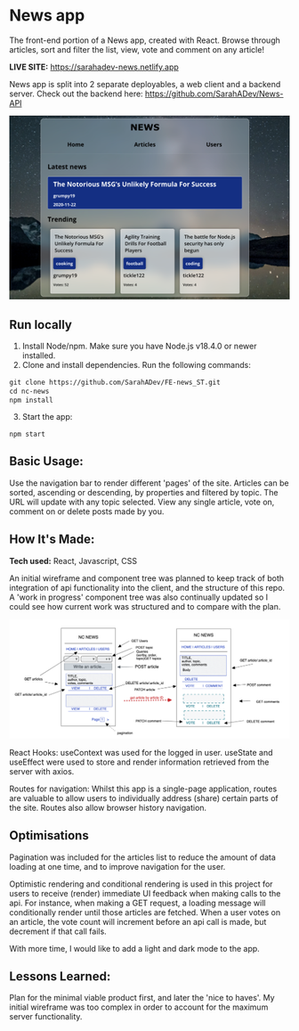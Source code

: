 # News app
The front-end portion of a News app, created with React. 
Browse through articles, sort and filter the list, view, vote and comment on any article!

**LIVE SITE:** https://sarahadev-news.netlify.app

News app is split into 2 separate deployables, a web client and a backend server. 
Check out the backend here: https://github.com/SarahADev/News-API

![alt tag](./Images/example-img.png)

## Run locally

1. Install Node/npm. Make sure you have Node.js v18.4.0 or newer installed.
2. Clone and install dependencies. Run the following commands:
```
git clone https://github.com/SarahADev/FE-news_ST.git
cd nc-news
npm install
```
3. Start the app:
```
npm start
```
## Basic Usage:

Use the navigation bar to render different 'pages' of the site. Articles can be sorted, ascending or descending, by properties and filtered by topic. The URL will update with any topic selected. 
View any single article, vote on, comment on or delete posts made by you.

## How It's Made:


**Tech used:** React, Javascript, CSS

An initial wireframe and component tree was planned to keep track of both integration of api functionality into the client, and the structure of this repo.
A 'work in progress' component tree was also continually updated so I could see how current work was structured and to compare with the plan.

![alt tag](./Images/wireframe.png)

React Hooks:
useContext was used for the logged in user. useState and useEffect were used to store and render information retrieved from the server with axios.

Routes for navigation:
Whilst this app is a single-page application, routes are valuable to allow users to 
individually address (share) certain parts of the site. Routes also allow browser history navigation.


## Optimisations

Pagination was included for the articles list to reduce the amount of data loading at one time, and to improve navigation for the user.

Optimistic rendering and conditional rendering is used in this project for users to receive (render) immediate UI feedback when making calls to the api. For instance, when making a GET request, a loading message will conditionally render until those articles are fetched. When a user votes on an article, the vote count will increment before an api call is made, but decrement if that call fails.

With more time, I would like to add a light and dark mode to the app.

## Lessons Learned:

Plan for the minimal viable product first, and later the 'nice to haves'. My initial wireframe was too complex in order to account for the maximum server functionality.
